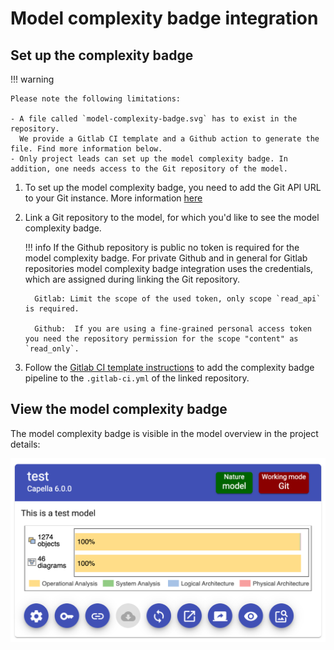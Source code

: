 <!--
 ~ SPDX-FileCopyrightText: Copyright DB Netz AG and the capella-collab-manager contributors
 ~ SPDX-License-Identifier: Apache-2.0
 -->

# Model complexity badge integration

## Set up the complexity badge

!!! warning

    Please note the following limitations:

    - A file called `model-complexity-badge.svg` has to exist in the repository.
      We provide a Gitlab CI template and a Github action to generate the file. Find more information below.
    - Only project leads can set up the model complexity badge. In addition, one needs access to the Git repository of the model.

1.  To set up the model complexity badge, you need to add the Git API URL to
    your Git instance. More information
    [here](../../settings/model-sources/git.md)
1.  Link a Git repository to the model, for which you'd like to see the model
    complexity badge.
    <!-- prettier-ignore -->
     !!! info
         If the Github repository is public no token is required for the model complexity badge.
         For private Github and in general for Gitlab repositories model complexity badge integration uses the credentials, which are assigned during linking the Git repository.

          Gitlab: Limit the scope of the used token, only scope `read_api` is required.

          Github:  If you are using a fine-grained personal access token you need the repository permission for the scope "content" as `read_only`.

1.  Follow the
    [Gitlab CI template instructions](https://github.com/DSD-DBS/py-capellambse/tree/master/ci-templates/gitlab#model-badge)
    to add the complexity badge pipeline to the `.gitlab-ci.yml` of the linked
    repository.

## View the model complexity badge

The model complexity badge is visible in the model overview in the project
details:

![Model complexity badge](./complexity_badge.png)
